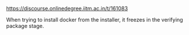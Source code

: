 https://discourse.onlinedegree.iitm.ac.in/t/161083

When trying to install docker from the installer, it freezes in the verifying package stage.